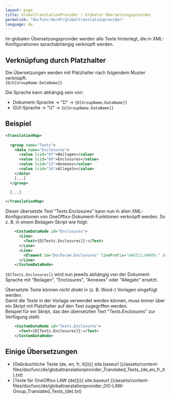 ```yaml
---
layout: page
title: GlobalTranslationProvider / Globaler Übersetzungsprovider
permalink: "docfunc/de/df/globaltranslationprovider"
language: de
---
```


Im globalen Übersetzungsprovider werden alle Texte hinterlegt, die in XML-Konfigurationen sprachabhängig verknüpft werden.


## Verknüpfung durch Platzhalter

Die Übersetzungen werden mit Platzhalter nach folgendem Muster verknüpft:<br />
`{D/U[GroupName.DataName]}`

Die Sprache kann abhängig sein von:
* Dokument-Sprache → "D" → `{D[GroupName.DataName]}`
* GUI-Sprache → "U" → `{U[GroupName.DataName]}`


## Beispiel

```xml
<TranslationMap>
  
  <group name="Texts">
    <data name="Enclosures">
      <value lcid="07">Beilagen</value>
      <value lcid="09">Enclosures</value>
      <value lcid="12">Annexes</value>
      <value lcid="16">Allegato</value>
    </data>
    [...]
  </group>

  [...]

</TranslationMap>
```

Dieser übersetzte Text "Texts.Enclosures" kann nun in allen XML-Konfigurationen von OneOffixx-Dokument-Funktionen verknüpft werden.
So z. B. in einem Beilagen-Skript wie folgt:
```xml
    <CustomDataNode id="Enclosures">
      <Line>
        <Text>{D[Texts.Enclosures]}:</Text>
      </Line>
      <Line>
        <Element id="DocParam.Enclosures" linePrefix="&#8211;&#009;" />
      </Line>
    </CustomDataNode>
```
`{D[Texts.Enclosures]}` wird nun jeweils abhängig von der Dokument-Sprache mit "Beilagen", "Enclosures", "Annexes" oder "Allegato" ersetzt.

Übersetzte Texte können _nicht direkt_ in (z. B. Word-) Vorlagen eingefügt werden.<br />
Damit die Texte in der Vorlage verwendet werden können, muss immer über ein Skript mit Platzhalter auf den Text zugegriffen werden.<br />
Beispiel für ein Skript, das den übersetzten Text "Texts.Enclosures" zur Verfügung stellt:
```xml
    <CustomDataNode id="Texts.Enclosures">
      <Text>{D[Texts.Enclosures]}:</Text>
    </CustomDataNode>
```


## Einige Übersetzungen

* [Gebräuchliche Texte (de, en, fr, it)]({{ site.baseurl }}/assets/content-files/docfunc/de/globaltranslationprovider_Translated_Texts_(de_en_fr_it).txt)
* [Texte für OneOffixx LAW (de)]({{ site.baseurl }}/assets/content-files/docfunc/de/globaltranslationprovider_OO-LAW-Group_Translated_Texts_(de).txt)





